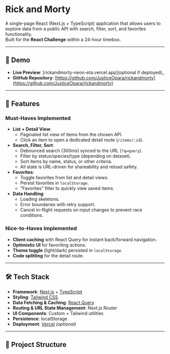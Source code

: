 # Rick and Morty

A single-page React (Next.js + TypeScript) application that allows users to explore data from a public API with search, filter, sort, and favorites functionality.  
Built for the **React Challenge** within a 24-hour timebox.

---

## 🚀 Demo

- **Live Preview**: [rickandmorty-neon-eta.vercel.app](optional if deployed)_
- **GitHub Repository**: [https://github.com/JusticeOpara/rickandmorty](https://github.com/JusticeOpara/rickandmorty)

---

## 📌 Features

### Must-Haves Implemented

- **List + Detail View**:
  - Paginated list view of items from the chosen API.
  - Click an item to open a dedicated detail route (`/items/:id`).
- **Search, Filter, Sort**:
  - Debounced search (300ms) synced to the URL (`?q=query`).
  - Filter by status/species/type (depending on dataset).
  - Sort items by name, status, or other criteria.
  - All state is URL-driven for shareability and reload safety.
- **Favorites**:
  - Toggle favorites from list and detail views.
  - Persist favorites in `localStorage`.
  - "Favorites" filter to quickly view saved items.
- **Data Handling**:
  - Loading skeletons.
  - Error boundaries with retry support.
  - Cancel in-flight requests on input changes to prevent race conditions.

### Nice-to-Haves Implemented

- **Client caching** with React Query for instant back/forward navigation.
- **Optimistic UI** for favoriting actions.
- **Theme toggle** (light/dark) persisted in `localStorage`.
- **Code splitting** for the detail route.

---

## 🛠 Tech Stack

- **Framework**: [Next.js](https://nextjs.org/) + [TypeScript](https://www.typescriptlang.org/)
- **Styling**: [Tailwind CSS](https://tailwindcss.com/)
- **Data Fetching & Caching**: [React Query](https://tanstack.com/query)
- **Routing & URL State Management**: Next.js Router
- **UI Components**: Custom + Tailwind utilities
- **Persistence**: localStorage
- **Deployment**: [Vercel](https://vercel.com/) _(optional)_

---

## 📂 Project Structure

